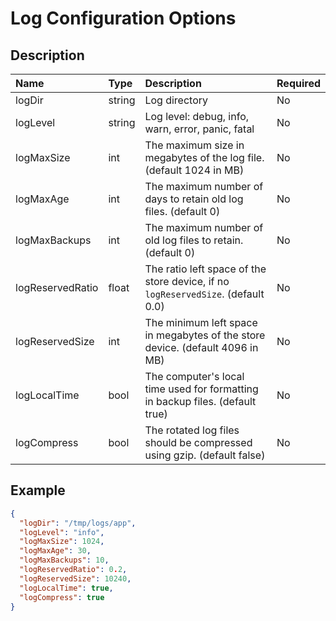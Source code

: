 # Log Configuration Options

## Description

| Name             | Type   | Description                                                                           | Required |
|:-----------------|:-------|:--------------------------------------------------------------------------------------|:---------|
| logDir           | string | Log directory                                                                         | No       |
| logLevel         | string | Log level: debug, info, warn, error, panic, fatal                                     | No       |
| logMaxSize       | int    | The maximum size in megabytes of the log file. (default 1024 in MB)                   | No       |
| logMaxAge        | int    | The maximum number of days to retain old log files. (default 0)                       | No       |
| logMaxBackups    | int    | The maximum number of old log files to retain. (default 0)                            | No       |
| logReservedRatio | float  | The ratio left space of the store device, if no `logReservedSize`. (default 0.0)      | No       |
| logReservedSize  | int    | The minimum left space in megabytes of the store device. (default 4096 in MB)         | No       |
| logLocalTime     | bool   | The computer's local time used for formatting in backup files. (default true)         | No       |
| logCompress      | bool   | The rotated log files should be compressed using gzip. (default false)                | No       |

## Example

``` json
{
  "logDir": "/tmp/logs/app",
  "logLevel": "info",
  "logMaxSize": 1024,
  "logMaxAge": 30,
  "logMaxBackups": 10,
  "logReservedRatio": 0.2,
  "logReservedSize": 10240,
  "logLocalTime": true,
  "logCompress": true
}
```
